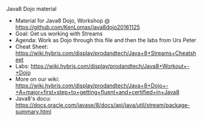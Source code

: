 Java8 Dojo material 

 * Material for Java8 Dojo, Workshop @ https://github.com/KenLomax/java8dojo20161125
 * Goal:  Get us working with Streams
 * Agenda: Work as Dojo through this file and then the labs from Urs Peter
 * Cheat Sheet: https://wiki.hybris.com/display/prodandtech/Java+8+Streams+Cheatsheet
 * Labs: https://wiki.hybris.com/display/prodandtech/Java8+Workout+-+Dojo
 * More on our wiki: https://wiki.hybris.com/display/prodandtech/Java+8+Dojo+-+A+major+first+step+to+getting+fluent+and+certified+in+Java8
 * Java8's docu: https://docs.oracle.com/javase/8/docs/api/java/util/stream/package-summary.html
 
